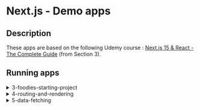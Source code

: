 # Next.js - Demo apps

## Description
These apps are based on the following Udemy course : [Next.js 15 & React - The Complete Guide](https://www.udemy.com/course/nextjs-react-the-complete-guide/) (from Section 3).

## Running apps

<!-- 3-foodies-starting-project -->

<details>
<summary>3-foodies-starting-project</summary>
<dl><dd><dl><dd>

### Initialize project :
* `npm install`
* `node initdb.js`

### Run Next.js app in DEV mode :
* `npm run dev`

### Run Next.js app in PROD mode :
* `npm run build`
* `npm start`

> **Submitting images won't work in Production mode**, as we're storing images dynamically in the [public folder](./public/images), and Next.js ignores this folder when building the application. Then, this feature only works in Development mode.
> 
> **A good practice would be to store images in a Cloud service such as [AWS S3](https://aws.amazon.com/fr/s3/).**
</dl></dd></dl></dd>
</details>

<!-- 4-routing-and-rendering -->

<details>
<summary>4-routing-and-rendering</summary>
<dl><dd><dl><dd>

### Initialize project :
* `npm install`

### Run Next.js app :
* `npm run dev`

> This project also contains an example of [route.js](4-routing-and-rendering/app/(content)/api/route.js) and [middleware.js](4-routing-and-rendering/middleware.js) for demo, but they are not used.

</dl></dd></dl></dd>
</details>

<!-- 5-data-fetching -->

<details>
<summary>5-data-fetching</summary>
<dl><dd><dl><dd>

### Initialize project :
* `npm install`

### Run Next.js app :
* `npm run dev`

> Note that **data.db** has been moved manually, but was originally generated when the Express.js server was first started.

> **Express.js backend does not need to run.** This backend server is temporarily useful for following the [Udemy course](https://www.udemy.com/course/nextjs-react-the-complete-guide/) (Section 5), but then everything is modified to use the database with Next.js data fetching instead of using this external Express.js API.
> 
> **More info here : [DataFetching.md](5-data-fetching/DataFetching.md)**

</dl></dd></dl></dd>
</details>